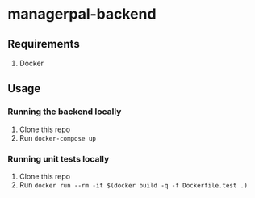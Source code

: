 # managerpal-backend

## Requirements

1. Docker

## Usage

### Running the backend locally

1. Clone this repo
2. Run `docker-compose up`

### Running unit tests locally

1. Clone this repo
2. Run `docker run --rm -it $(docker build -q -f Dockerfile.test .)`
